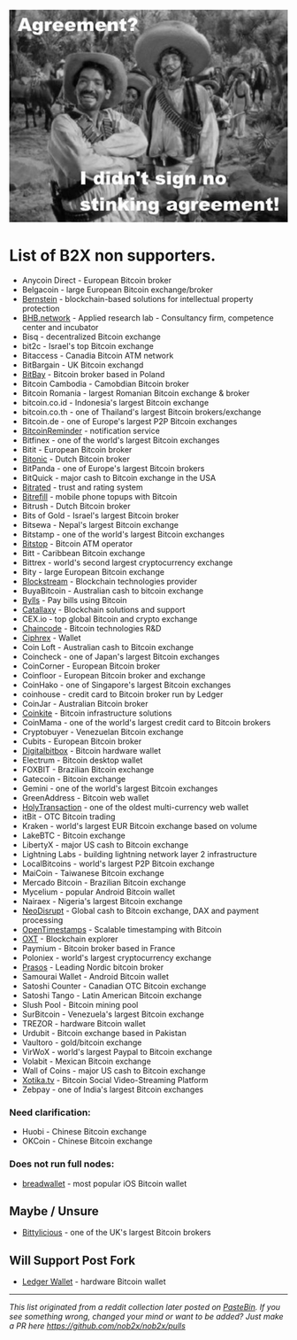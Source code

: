 
![](DG4IEcsUIAAje5w.jpg)

# List of B2X **non** supporters.

- Anycoin Direct - European Bitcoin broker
- Belgacoin - large European Bitcoin exchange/broker
- [Bernstein](https://www.bernstein.io) - blockchain-based solutions for intellectual property protection
- [BHB.network](http://bhb.network) - Applied research lab - Consultancy firm, competence center and incubator
- Bisq - decentralized Bitcoin exchange
- bit2c - Israel's top Bitcoin exchange
- Bitaccess - Canadia Bitcoin ATM network
- BitBargain - UK Bitcoin exchangd
- [BitBay](https://twitter.com/BitBayofficial/status/896085144913694720) - Bitcoin broker based in Poland
- Bitcoin Cambodia - Camobdian Bitcoin broker
- Bitcoin Romania - largest Romanian Bitcoin exchange & broker
- bitcoin.co.id - Indonesia's largest Bitcoin exchange
- bitcoin.co.th - one of Thailand's largest Bitcoin brokers/exchange
- Bitcoin.de - one of Europe's largest P2P Bitcoin exchanges
- [BitcoinReminder](https://bitcoinreminder.com/informations/poli/) - notification service
- Bitfinex - one of the world's largest Bitcoin exchanges
- Bitit - European Bitcoin broker
- [Bitonic](https://bitonic.nl/en/news/138/our-position-on-scaling-proposals) - Dutch Bitcoin broker
- BitPanda - one of Europe's largest Bitcoin brokers
- BitQuick - major cash to Bitcoin exchange in the USA
- [Bitrated](https://medium.com/@shesek/why-i-dont-support-the-compromise-efforts-9d73a8cce6be) - trust and rating system
- [Bitrefill](https://twitter.com/bitrefill/status/896300829841510400) - mobile phone topups with Bitcoin
- Bitrush - Dutch Bitcoin broker
- Bits of Gold - Israel's largest Bitcoin broker
- Bitsewa - Nepal's largest Bitcoin exchange
- Bitstamp - one of the world's largest Bitcoin exchanges
- [Bitstop](https://twitter.com/bitstopofficial/status/895317733679669250) - Bitcoin ATM operator
- Bitt - Caribbean Bitcoin exchange
- Bittrex - world's second largest cryptocurrency exchange
- Bity - large European Bitcoin exchange
- [Blockstream](http://blockstream.com) - Blockchain technologies provider
- BuyaBitcoin - Australian cash to bitcoin exchange
- [Bylls](https://twitter.com/francispouliot_/status/895682101911146497) - Pay bills using Bitcoin
- [Catallaxy](http://catallaxy.com) - Blockchain solutions and support
- CEX.io - top global Bitcoin and crypto exchange
- [Chaincode](http://chaincode.com) - Bitcoin technologies R&D
- [Ciphrex](https://twitter.com/ciphrex/status/895161633005346817) - Wallet
- Coin Loft - Australian cash to Bitcoin exchange
- Coincheck - one of Japan's largest Bitcoin exchanges
- CoinCorner - European Bitcoin broker
- Coinfloor - European Bitcoin broker and exchange
- CoinHako - one of Singapore's largest Bitcoin exchanges
- coinhouse - credit card to Bitcoin broker run by Ledger
- CoinJar - Australian Bitcoin broker
- [Coinkite](https://coinkite.com) - Bitcoin infrastructure solutions
- CoinMama - one of the world's largest credit card to Bitcoin brokers
- Cryptobuyer - Venezuelan Bitcoin exchange
- Cubits - European Bitcoin broker
- [Digitalbitbox](http://digitalbitbox.com) - Bitcoin hardware wallet
- Electrum - Bitcoin desktop wallet
- FOXBIT - Brazilian Bitcoin exchange
- Gatecoin - Bitcoin exchange
- Gemini - one of the world's largest Bitcoin exchanges
- GreenAddress - Bitcoin web wallet
- [HolyTransaction](https://holytransaction.com) - one of the oldest multi-currency web wallet
- itBit - OTC Bitcoin trading
- Kraken - world's largest EUR Bitcoin exchange based on volume
- LakeBTC - Bitcoin exchange
- LibertyX - major US cash to Bitcoin exchange
- Lightning Labs - building lightning network layer 2 infrastructure
- LocalBitcoins - world's largest P2P Bitcoin exchange
- MaiCoin - Taiwanese Bitcoin exchange
- Mercado Bitcoin - Brazilian Bitcoin exchange
- Mycelium - popular Android Bitcoin wallet
- Nairaex - Nigeria's largest Bitcoin exchange
- [NeoDisrupt](https://neodisrupt.com) - Global cash to Bitcoin exchange, DAX and payment processing
- [OpenTimestamps](https://opentimestamps.org) - Scalable timestamping with Bitcoin
- [OXT](https://oxt.me) - Blockchain explorer
- Paymium - Bitcoin broker based in France
- Poloniex - world's largest cryptocurrency exchange
- [Prasos](https://twitter.com/technom4ge/status/895679121803685888) - Leading Nordic bitcoin broker
- Samourai Wallet - Android Bitcoin wallet
- Satoshi Counter - Canadian OTC Bitcoin exchange
- Satoshi Tango - Latin American Bitcoin exchange
- Slush Pool - Bitcoin mining pool
- SurBitcoin - Venezuela's largest Bitcoin exchange
- TREZOR - hardware Bitcoin wallet
- Urdubit - Bitcoin exchange based in Pakistan
- Vaultoro - gold/bitcoin exchange
- VirWoX - world's largest Paypal to Bitcoin exchange
- Volabit - Mexican Bitcoin exchange
- Wall of Coins - major US cash to Bitcoin exchange
- [Xotika.tv](https://twitter.com/bitcoinerrorlog/status/895335674471043073) - Bitcoin Social Video-Streaming Platform
- Zebpay - one of India's largest Bitcoin exchanges

### Need clarification:

- Huobi - Chinese Bitcoin exchange
- OKCoin - Chinese Bitcoin exchange

### Does not run full nodes:

- [breadwallet](https://twitter.com/breadwalletapp/status/895368562096955392) - most popular iOS Bitcoin wallet

## Maybe / Unsure

- [Bittylicious](https://twitter.com/Bittylicious_/status/896052556140380160) - one of the UK's largest Bitcoin brokers

## Will Support Post Fork

- [Ledger Wallet](https://twitter.com/BTChip/status/896056752948486148) - hardware Bitcoin wallet

---
*This list originated from a reddit collection later posted on [PasteBin](https://pastebin.com/ek5V1grM).
If you see something wrong, changed your mind or want to be added? Just make a PR here https://github.com/nob2x/nob2x/pulls*



